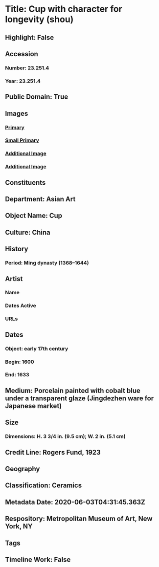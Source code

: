 # Title: Cup with character for longevity (shou)
## Highlight: False
## Accession
### Number: 23.251.4
### Year: 23.251.4
## Public Domain: True
## Images
### [Primary](https://images.metmuseum.org/CRDImages/as/original/DP-18146-001.jpg)
### [Small Primary](https://images.metmuseum.org/CRDImages/as/web-large/DP-18146-001.jpg)
### [Additional Image](https://images.metmuseum.org/CRDImages/as/original/DP-18146-002.jpg)
### [Additional Image](https://images.metmuseum.org/CRDImages/as/original/DP-18146-003.jpg)
## Constituents
## Department: Asian Art
## Object Name: Cup
## Culture: China
## History
### Period: Ming dynasty (1368–1644)
## Artist
### Name
### Dates Active
### URLs
## Dates
### Object: early 17th century
### Begin: 1600
### End: 1633
## Medium: Porcelain painted with cobalt blue under a transparent glaze (Jingdezhen ware for Japanese market)
## Size
### Dimensions: H. 3 3/4 in. (9.5 cm); W. 2 in. (5.1 cm)
## Credit Line: Rogers Fund, 1923
## Geography
## Classification: Ceramics
## Metadata Date: 2020-06-03T04:31:45.363Z
## Respository: Metropolitan Museum of Art, New York, NY
## Tags
## Timeline Work: False